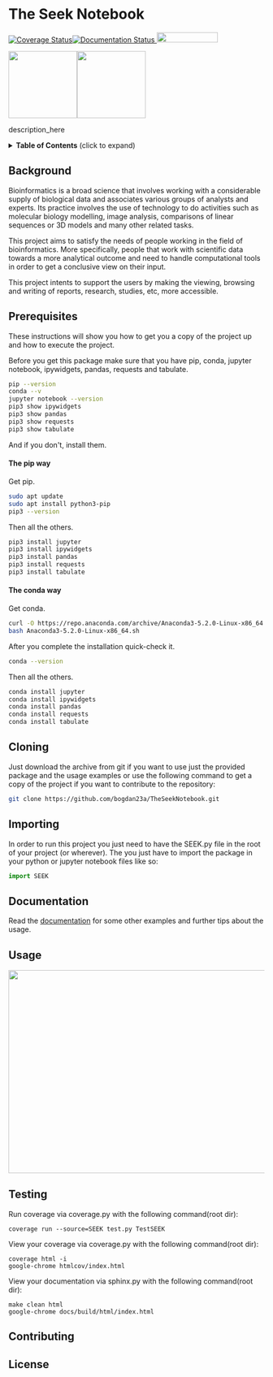 # The Seek Notebook


<a href='https://coveralls.io/github/bogdan23a/TheSeekNotebook'><img src='https://coveralls.io/repos/github/bogdan23a/TheSeekNotebook/badge.svg' alt='Coverage Status' /></a><a href='https://theseeknotebook.readthedocs.io/en/latest/?badge=latest'><img src='https://readthedocs.org/projects/theseeknotebook/badge/?version=latest' alt='Documentation Status' />
</a><img src="https://camo.githubusercontent.com/2091d99fb3b1ea0dcacb2ce564d5a3fc099c9ee7/68747470733a2f2f6261646765732e66726170736f66742e636f6d2f6f732f76322f6f70656e2d736f757263652e7376673f763d313032" width="120" height="20">


<img src="https://seek4science.org/assets/images/seek-logo.svg" width="135px" height="132px"><img src="https://upload.wikimedia.org/wikipedia/commons/3/38/Jupyter_logo.svg" width="135px" height="132px">



description_here

<details>
  <summary><strong>Table of Contents</strong> (click to expand)</summary>

<!-- toc -->
- [Background](#background)
- [Prerequisites](#prerequisites)
- [Clone](#cloning)
- [Import](#importing)
- [The Docs](#documentation)
- [Examples](#usage)
- [Testing](#testing)
- [Contributing](#contributing)
- [License](#license)

<!-- tocstop -->

</details>

## Background

Bioinformatics is a broad science that involves working with a considerable supply of biological data and associates various groups of analysts and experts. Its practice involves the use of technology to do activities such as molecular biology modelling, image analysis, comparisons of linear sequences or 3D models and many other related tasks.

This project aims to satisfy the needs of people working in the field of bioinformatics. More specifically, people that work with scientific data towards a more analytical outcome and need to handle computational tools in order to get a conclusive view on their input.

This project intents to support the users by making the viewing, browsing and writing of reports, research, studies, etc, more accessible. 

## Prerequisites

These instructions will show you how to get you a copy of the project up and how to execute the project.

Before you get this package make sure that you have pip, conda, jupyter notebook, ipywidgets, pandas, requests and tabulate.
```bash
pip --version
conda --v
jupyter notebook --version
pip3 show ipywidgets
pip3 show pandas
pip3 show requests
pip3 show tabulate
```
And if you don't, install them.

#### The pip way

Get pip.
```bash
sudo apt update
sudo apt install python3-pip
pip3 --version
```

Then all the others.
```bash
pip3 install jupyter
pip3 install ipywidgets
pip3 install pandas
pip3 install requests
pip3 install tabulate
```

#### The conda way

Get conda.
```bash
curl -O https://repo.anaconda.com/archive/Anaconda3-5.2.0-Linux-x86_64.sh
bash Anaconda3-5.2.0-Linux-x86_64.sh
```

After you complete the installation quick-check it.
```bash
conda --version
```

Then all the others.
```bash
conda install jupyter
conda install ipywidgets
conda install pandas
conda install requests
conda install tabulate
```

## Cloning

Just download the archive from git if you want to use just the provided package and the usage examples or use the following command to get a copy of the project if you want to contribute to the repository:
```bash
git clone https://github.com/bogdan23a/TheSeekNotebook.git
```

## Importing

In order to run this project you just need to have the SEEK.py file in the root of your project (or wherever). The you just have to import the package in your python or jupyter notebook files like so:
```python
import SEEK
```

## Documentation

Read the [documentation](https://theseeknotebook.readthedocs.io/en/latest/) for some other examples and further tips about the usage.

## Usage


<img src="https://github.com/bogdan23a/TheSeekNotebook/blob/master/docs/Peek%202019-04-17%2021-29.gif" width="1000px" height="400px">

## Testing

Run coverage via coverage.py with the following command(root dir):
```
coverage run --source=SEEK test.py TestSEEK
```

View your coverage via coverage.py with the following command(root dir):
```
coverage html -i
google-chrome htmlcov/index.html 
```
 
View your documentation via sphinx.py with the following command(root dir):
```
make clean html
google-chrome docs/build/html/index.html
```

## Contributing

## License
